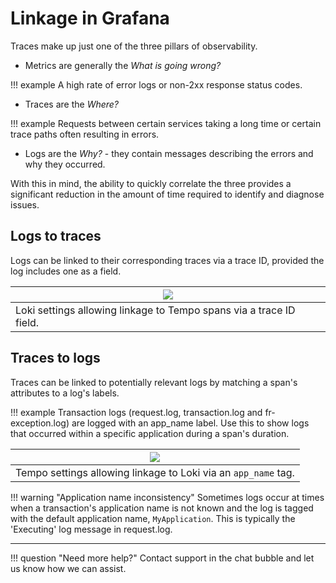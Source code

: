 # Linkage in Grafana
Traces make up just one of the three pillars of observability.

- Metrics are generally the *What is going wrong?*

!!! example
    A high rate of error logs or non-2xx response status codes.
- Traces are the *Where?*

!!! example 
    Requests between certain services taking a long time or certain trace paths often resulting in errors.

- Logs are the *Why?* - they contain messages describing the errors and why they occurred.

With this in mind, the ability to quickly correlate the three provides a significant reduction in the amount of time required to identify and diagnose issues.

## Logs to traces
Logs can be linked to their corresponding traces via a trace ID, provided the log includes one as a field.

| <a href="/images/Tracing/loki-settings.png" target="_blank">![](/images/Tracing/loki-settings.png)</a> |
| -- |
| Loki settings allowing linkage to Tempo spans via a trace ID field. |

## Traces to logs
Traces can be linked to potentially relevant logs by matching a span's attributes to a log's labels.

!!! example
    Transaction logs (request.log, transaction.log and fr-exception.log) are logged with an app_name label. Use this to show logs that occurred within a specific application during a span's duration. 

| <a href="/images/Tracing/tempo-settings.png" target="_blank">![](/images/Tracing/tempo-settings.png)</a> |
| -- |
| Tempo settings allowing linkage to Loki via an `app_name` tag. |

!!! warning "Application name inconsistency"
    Sometimes logs occur at times when a transaction's application name is not known and the log is tagged with the default application name, `MyApplication`. This is typically the 'Executing' log message in request.log.


---

!!! question "Need more help?"
    Contact support in the chat bubble and let us know how we can assist.